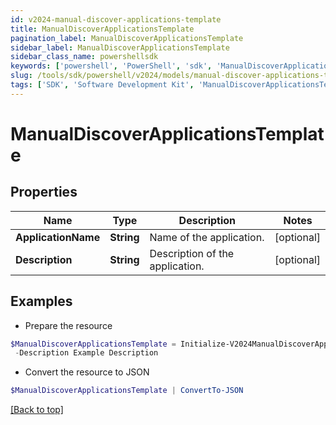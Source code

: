 ```yaml
---
id: v2024-manual-discover-applications-template
title: ManualDiscoverApplicationsTemplate
pagination_label: ManualDiscoverApplicationsTemplate
sidebar_label: ManualDiscoverApplicationsTemplate
sidebar_class_name: powershellsdk
keywords: ['powershell', 'PowerShell', 'sdk', 'ManualDiscoverApplicationsTemplate', 'V2024ManualDiscoverApplicationsTemplate'] 
slug: /tools/sdk/powershell/v2024/models/manual-discover-applications-template
tags: ['SDK', 'Software Development Kit', 'ManualDiscoverApplicationsTemplate', 'V2024ManualDiscoverApplicationsTemplate']
---
```



# ManualDiscoverApplicationsTemplate

## Properties

Name | Type | Description | Notes
------------ | ------------- | ------------- | -------------
**ApplicationName** | **String** | Name of the application. | [optional] 
**Description** | **String** | Description of the application. | [optional] 

## Examples

- Prepare the resource
```powershell
$ManualDiscoverApplicationsTemplate = Initialize-V2024ManualDiscoverApplicationsTemplate  -ApplicationName Example Application `
 -Description Example Description
```

- Convert the resource to JSON
```powershell
$ManualDiscoverApplicationsTemplate | ConvertTo-JSON
```


[[Back to top]](#) 

